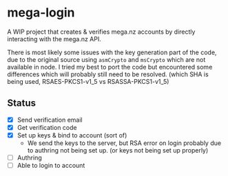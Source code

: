 # mega-login

A WIP project that creates & verifies mega.nz accounts by directly interacting with the mega.nz API.

There is most likely some issues with the key generation part of the code, due to the original source using `asmCrypto` and `msCrypto` which are not available in node. I tried my best to port the code but encountered some differences which will probably still need to be resolved. (which SHA is being used, RSAES-PKCS1-v1_5 vs RSASSA-PKCS1-v1_5)

## Status
 - [x] Send verification email
 - [x] Get verification code
 - [x] Set up keys & bind to account (sort of)
    - We send the keys to the server, but RSA error on login probably due to authring not being set up. (or keys not being set up properly)
 - [ ] Authring 
 - [ ] Able to login to account
